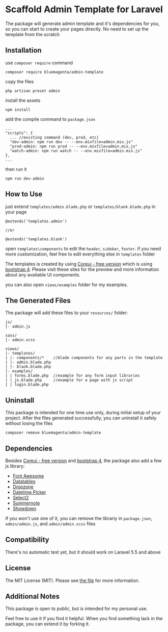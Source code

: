 # Scaffold Admin Template for Laravel
The package will generate admin template and it's dependencies for you, 
so you can start to create your pages directly. No need to set up the template from the scratch

## Installation

use `composer require` command
```
composer require bluemagenta/admin-template
```

copy the files
```
php artisan preset admin
```

install the assets
```
npm install
```

add the compile command to `package.json`
```
...
"scripts": {
  ... //existing command (dev, prod, etc)
  "dev-admin: npm run dev -- --env.mixfile=admin.mix.js"
  "prod-admin: npm run prod -- --env.mixfile=admin.mix.js"
  "watch-admin: npm run watch -- --env.mixfile=admin.mix.js"
},
...
```

then run it
```
npm run dev-admin
```

## How to Use
just extend `templates/admin.blade.php` or `templates/blank.blade.php` in your page

```blade
@extends('templates.admin')

//or

@extends('templates.blank')
``` 

open `templates\components` to edit the `header`, `sidebar`, `footer`.
if you need more customization, feel free to edit everything else in `templates` folder

The templates is created by using [Coreui - free version](https://coreui.io/) which is using [bootstrap 4](https://getbootstrap.com/). 
Please visit these sites for the preview and more information about any available UI components.

you can also open `views/examples` folder for my examples.

## The Generated Files

The package will add these files to your `resources/` folder:
```
js/
|- admin.js

sass/
|- admin.scss

views/
|- templates/
| |- components/*    //blade components for any parts in the template
| |- admin.blade.php
| |- blank.blade.php
|- examples/
| | forms.blade.php  //example for any form input libraries
| | js.blade.php     //example for a page with js script
| | login.blade.php
```

## Uninstall
This package is intended for one time use only, during initial setup of your project.
After the files generated successfully, you can uninstall it safely without losing the files

```
composer remove bluemagenta/admin-template
```

## Dependencies

Besides [Coreui - free version](https://coreui.io/) and [bootstrap 4](https://getbootstrap.com/), the package also add a few js library:

- [Font Awesome](https://fontawesome.com/)
- [Datatables](https://datatables.net/)
- [Dropzone](https://www.dropzonejs.com/)
- [Datetime Picker](https://eonasdan.github.io/bootstrap-datetimepicker/)
- [Select2](https://select2.org/)
- [Summernote](https://summernote.org/)
- [Showdown](https://github.com/showdownjs/showdown)

If you won't use one of it, you can remove the librariy in `package.json`, `admin/admin.js`, and `admin/admin.scss` files

## Compatibility
There's no automatic test yet, but it should work on Laravel 5.5 and above

## License
The MIT License (MIT). Please see [the file](license.md) for more information.

## Additional Notes
This package is open to public, but is intended for my personal use. 

Feel free to use it if you find it helpful. When you find something lack in the package, you can extend it by forking it.